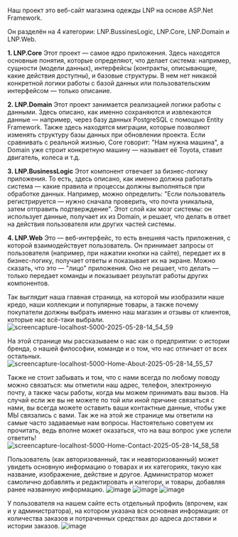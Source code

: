 Наш проект это веб-сайт магазина одежды LNP на основе ASP.Net Framework.

Он разделён на 4 категории: LNP.BussinesLogic, LNP.Core, LNP.Domain и LNP.Web.

**1. LNP.Core**
Этот проект — самое ядро приложения. Здесь находятся основные понятия, которые определяют, что делает система: например, сущности (модели данных), интерфейсы (контракты, описывающие, какие действия доступны), и базовые структуры. 
В нем нет никакой конкретной логики работы с базой данных или пользовательским интерфейсом — только описание.

**2. LNP.Domain**
Этот проект занимается реализацией логики работы с данными. Здесь описано, как именно сохраняются и извлекаются данные — например, через базу данных PostgreSQL с помощью Entity Framework. Также здесь находятся миграции, которые позволяют изменять структуру базы данных при обновлении проекта.
Если сравнивать с реальной жизнью, Core говорит: "Нам нужна машина", а Domain уже строит конкретную машину — называет её Toyota, ставит двигатель, колеса и т.д.

**3. LNP.BusinessLogic**
Этот компонент отвечает за бизнес-логику приложения. То есть, здесь описано, как именно должна работать система — какие правила и процессы должны выполняться при обработке данных. Например, можно определить: "Если пользователь регистрируется — нужно сначала проверить, что почта уникальна, затем отправить подтверждение".
Этот слой как мозг системы: он использует данные, получает их из Domain, и решает, что делать в ответ на действия пользователя или других частей системы.

**4. LNP.Web**
Это — веб-интерфейс, то есть внешняя часть приложения, с которой взаимодействует пользователь. Он принимает запросы от пользователя (например, при нажатии кнопки на сайте), передает их в бизнес-логику, получает ответы и показывает их на экране.
Можно сказать, что это — "лицо" приложения. Оно не решает, что делать — только передает команды и показывает результат работы других компонентов.


Так выглядит наша главная страница, на которой мы изобразили наше кредо, наши коллекции и популярные товары, а также почему покупатели должны выбрать именно наш магазин и отзывы от клиентов, которые нас всё-таки выбрали.
![screencapture-localhost-5000-2025-05-28-14_54_59](https://github.com/user-attachments/assets/ddbb6ba4-5acc-4b73-9ca2-92beca8dfad5)

На этой странице мы рассказываем о нас как о предприятии: о истории бренда, о нашей философии, команде и о том, что нас отличает от всех остальных.
![screencapture-localhost-5000-Home-About-2025-05-28-14_55_57](https://github.com/user-attachments/assets/22b4c8bd-acea-4388-96c8-3a29fa698b26)

Также не стоит забывать и том, что с нами всегда по любому поводу можно связаться: мы отметили наш адрес, телефон, электронную почту, а также часы работы, когда мы можем принимать ваш вызов. 
На случай если же вы не можете по той или иной причине связаться с нами, вы всегда можете оставить ваши контактные данные, чтобы уже МЫ связались с вами.
Так же на этой же странице мы ответили на самые часто задаваемые нам вопросы. Настоятельно советуем их прочитать, ведь вполне может оказаться, что на ваш вопрос уже успели ответить!
![screencapture-localhost-5000-Home-Contact-2025-05-28-14_58_58](https://github.com/user-attachments/assets/b2b09765-6799-47e5-8f3a-28ecca4c0511)

Пользователь (как авторизованный, так и неавторизованный) может увидеть основную информацию о товарах и их категориях, такую как название, изображение, действие и другое.
Администратор может самолично добавлять и редактировать и категори, и товары, добавляя ранее названную информацию. 
![image](https://github.com/user-attachments/assets/7bae6283-a9fb-48b1-886f-2e77b05bb127)
![image](https://github.com/user-attachments/assets/dc4ac52f-9fc3-47a9-8577-27f26092eefd)
![image](https://github.com/user-attachments/assets/60db1877-c282-45c2-b3ee-d564812a4063)

У пользователя на нашем сайте есть отдельный профиль (впрочем, как и у администратора), на котором указана вся основная информация: от количества заказов и потраченных средствах до адреса доставки и истории заказов.
![image](https://github.com/user-attachments/assets/f1aff4a1-7f0c-432b-b7f4-7a4fa7ac8a69)
